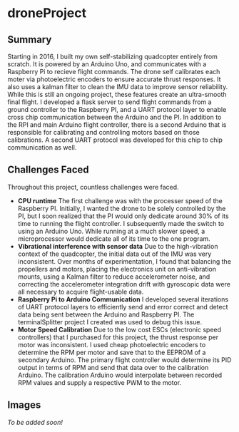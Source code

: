 # droneProject
## Summary
Starting in 2016, I built my own self-stabilizing quadcopter entirely from scratch. It is powered by an Arduino Uno, and communicates with a Raspberry Pi to recieve flight commands. The drone self calibrates each moter via photoelectric encoders to ensure accurate thrust responses. It also uses a kalman filter to clean the IMU data to improve sensor reliability. While this is still an ongoing project, these features create an ultra-smooth final flight. I developed a flask server to send flight commands from a ground controller to the Raspberry PI, and a UART protocol layer to enable cross chip communication between the Arduino and the PI. In addition to the RPI and main Arduino flight controller, there is a second Arduino that is responsible for calibrating and controlling motors based on those calibrations. A second UART protocol was developed for this chip to chip communication as well.

## Challenges Faced
Throughout this project, countless challenges were faced. <br>
* **CPU runtime** The first challenge was with the processer speed of the Raspberry PI. Initially, I wanted the drone to be solely controlled by the PI, but I soon realized that the PI would only dedicate around 30% of its time to running the flight controller. I subsequently made the switch to using an Arduino Uno. While running at a much slower speed, a microprocessor would dedicate all of its time to the one program.
* **Vibrational interference with sensor data** Due to the high-vibration context of the quadcopter, the initial data out of the IMU was very inconsistent. Over months of experimentation, I found that balancing the propellers and motors, placing the electronics unit on anti-vibration mounts, using a Kalman filter to reduce accelerometer noise, and correcting the accelerometer integration drift with gyroscopic data were all necessary to acquire flight-usable data.
* **Raspberry Pi to Arduino Communication** I developed several iterations of UART protocol layers to efficiently send and error correct and detect data being sent between the Arduino and Raspberry PI. The terminalSplitter project I created was used to debug this issue.
* **Motor Speed Calibration** Due to the low cost ESCs (electronic speed controllers) that I purchased for this project, the thrust response per motor was inconsistent. I used cheap photoelectric encoders to determine the RPM per motor and save that to the EEPROM of a secondary Arduino. The primary flight controller would determine its PID output in terms of RPM and send that data over to the calibration Arduino. The calibration Arduino would interpolate between recorded RPM values and supply a respective PWM to the motor.

## Images
_To be added soon!_
